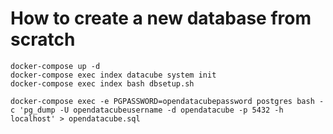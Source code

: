 # How to create a new database from scratch

```
docker-compose up -d
docker-compose exec index datacube system init
docker-compose exec index bash dbsetup.sh

docker-compose exec -e PGPASSWORD=opendatacubepassword postgres bash -c 'pg_dump -U opendatacubeusername -d opendatacube -p 5432 -h localhost' > opendatacube.sql
```

